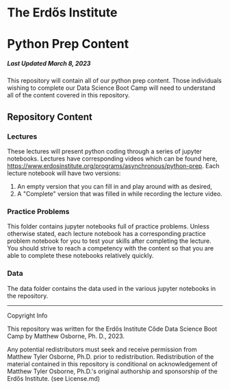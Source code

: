 # The Erdős Institute
# Python Prep Content
##### Last Updated March 8, 2023

This repository will contain all of our python prep content. Those individuals wishing to complete our Data Science Boot Camp will need
to understand all of the content covered in this repository.

## Repository Content

### Lectures

These lectures will present python coding through a series of jupyter notebooks. Lectures have corresponding videos which can be found here, https://www.erdosinstitute.org/programs/asynchronous/python-prep.
Each lecture notebook will have two versions:
1. An empty version that you can fill in and play around with as desired,
2. A "Complete" version that was filled in while recording the lecture video.


### Practice Problems

This folder contains jupyter notebooks full of practice problems. Unless otherwise stated, each lecture notebook has a corresponding practice problem
notebook for you to test your skills after completing the lecture. You should strive to reach a competency with the content so that you are able
to complete these notebooks relatively quickly.

### Data

The data folder contains the data used in the various jupyter notebooks in the repository.

-------------------------
Copyright Info

This repository was written for the Erdős Institute Cőde Data Science Boot Camp by Matthew Osborne, Ph. D., 2023.

Any potential redistributors must seek and receive permission from Matthew Tyler Osborne, Ph.D. prior to redistribution. Redistribution of the material contained in this repository is conditional on acknowledgement of Matthew Tyler Osborne, Ph.D.'s original authorship and sponsorship of the Erdős Institute. (see License.md)
